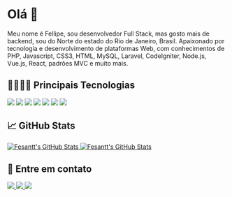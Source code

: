# Olá 👋

Meu nome é Fellipe, sou desenvolvedor Full Stack, mas gosto mais de backend, sou do Norte do estado do Rio de Janeiro, Brasil.
Apaixonado por tecnologia e desenvolvimento de plataformas Web, com conhecimentos de PHP, Javascript, CSS3, HTML, MySQL, Laravel, CodeIgniter, Node.js, Vue.js, React, padrões MVC e muito mais.

## 👨🏽‍💻🚀 Principais Tecnologias


<img src="https://img.shields.io/badge/php-%23777BB4.svg?&style=for-the-badge&logo=php&logoColor=white" /> <img src="https://img.shields.io/badge/javascript-%23F7DF1E.svg?&style=for-the-badge&logo=javascript&logoColor=white" /> <img src="https://img.shields.io/badge/CSS3-blue.svg?&style=for-the-badge&logo=css3&logoColor=white" /> <img src="https://img.shields.io/badge/HTML5-orange.svg?&style=for-the-badge&logo=html5&logoColor=white" /> <img src="https://img.shields.io/badge/MySQL-%233776AB.svg?&style=for-the-badge&logo=mysql&logoColor=white" /> <img src="https://img.shields.io/badge/Laravel-%23D14836.svg?&style=for-the-badge&logo=laravel&logoColor=white" /> <img src="https://img.shields.io/badge/CodeIgniter-%23D14836.svg?&style=for-the-badge&logo=codeigniter&logoColor=white" />


## &#x1f4c8; GitHub Stats

<a href="https://github.com/Fesantt/Fesantt">
  <img align="center" src="https://github-readme-stats.vercel.app/api/top-langs/?username=Fesantt&title_color=ffffff&text_color=c9cacc&icon_color=2bbc8a&bg_color=1d1f21" alt="Fesantt's GitHub Stats" />
</a>
<a href="https://github.com/Fesantt">
  <img align="center" src="https://github-readme-stats.vercel.app/api?username=Fesantt&show_icons=true&line_height=27&count_private=true&title_color=ffffff&text_color=c9cacc&icon_color=2bbc8a&bg_color=1d1f21" alt="Fesantt's GitHub Stats" />
</a>

## 🤝 Entre em contato


<a href="https://wa.me/5521964218122?text=Venho%20do%20Github%20e%20gostaria%20de%20tirar%20uma%20duvida" alt="Connect on Whatsapp"> 
    <img src="https://img.shields.io/badge/WHATSAPP-%2325D366.svg?&style=for-the-badge&logo=whatsapp&logoColor=white" /> 
</a> <a href="https://www.linkedin.com/in/Fesantt" alt="Connect on LinkedIn"> 
  <img src="https://img.shields.io/badge/linkedin-%230077B5.svg?&style=for-the-badge&logo=linkedin&logoColor=white" />
</a> <a href="mailto:Fesantt@lobohost.com.br">
  <img src="https://img.shields.io/badge/email me-%23D14836.svg?&style=for-the-badge&logo=gmail&logoColor=white" />
</a>

<!-- links to social media icons -->

<!-- icons with padding -->

[1.1]: http://i.imgur.com/0o48UoR.png (github icon with padding)

<!-- icons without padding -->

[1.2]: http://i.imgur.com/9I6NRUm.png (github icon without padding)
[2.2]: https://raw.githubusercontent.com/MartinHeinz/MartinHeinz/master/linkedin-3-16.png (LinkedIn icon without padding)


<!-- links to your social media accounts -->

[1]: https://github.com/olayemii
[1]: https://www.linkedin.com/in/olayemii/


<!-- Resources -->
<!-- Icons: https://simpleicons.org/ -->
<!-- GitHub Stats: https://github.com/anuraghazra/github-readme-stats -->
<!-- Emojis: https://emojipedia.org/emoji/ -->
<!-- HTML Emojis: https://www.fileformat.info/index.htm -->
<!-- Shields: https://shields.io/ -->
<!-- Awesome GitHub Profile README: https://github.com/abhisheknaiidu/awesome-github-profile-readme -->
